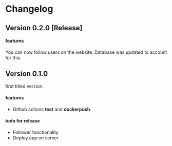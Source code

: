 # Changelog

## Version 0.2.0 [Release]

#### features

You can now follow users on the website.
Database was updated to account for this.

## Version 0.1.0

first titled version.

#### features

- Github actions **test** and **dockerpush**.

#### todo for release

- Follower functionality
- Deploy app on server
